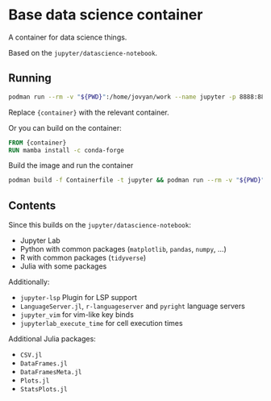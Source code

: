 # Base data science container

A container for data science things.

Based on the `jupyter/datascience-notebook`.

## Running

```sh
podman run --rm -v "${PWD}":/home/jovyan/work --name jupyter -p 8888:8888 {container}
```

Replace `{container}` with the relevant container.

Or you can build on the container:

```Dockerfile
FROM {container}
RUN mamba install -c conda-forge
```

Build the image and run the container

```sh 
podman build -f Containerfile -t jupyter && podman run --rm -v "${PWD}":/home/jovyan/work --name jupyter -p 8888:8888
```

## Contents

Since this builds on the `jupyter/datascience-notebook`:

- Jupyter Lab
- Python with common packages (`matplotlib`, `pandas`, `numpy`, ...)
- R with common packages (`tidyverse`)
- Julia with some packages

Additionally:

- `jupyter-lsp` Plugin for LSP support
- `LanguageServer.jl`, `r-languageserver` and `pyright` language servers
- `jupyter_vim` for vim-like key binds
- `jupyterlab_execute_time` for cell execution times

Additional Julia packages:

- `CSV.jl`
- `DataFrames.jl`
- `DataFramesMeta.jl`
- `Plots.jl`
- `StatsPlots.jl`

